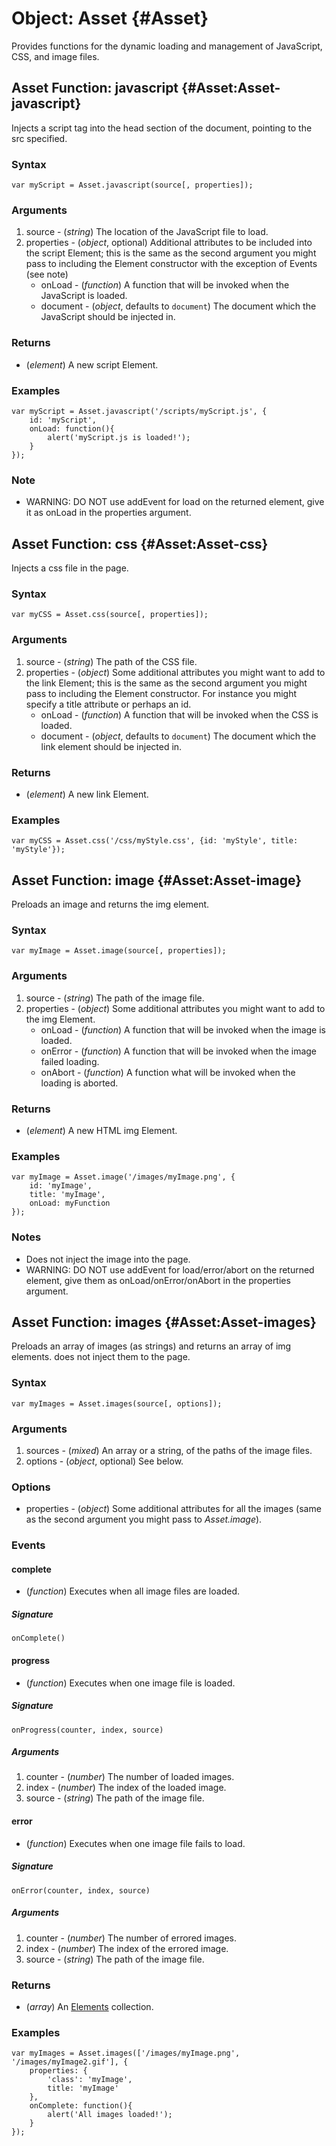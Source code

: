 Object: Asset {#Asset}
======================

Provides functions for the dynamic loading and management of JavaScript, CSS, and image files.



Asset Function: javascript {#Asset:Asset-javascript}
----------------------------------------------------

Injects a script tag into the head section of the document, pointing to the src specified.

### Syntax

	var myScript = Asset.javascript(source[, properties]);

### Arguments

1. source     - (*string*) The location of the JavaScript file to load.
2. properties - (*object*, optional) Additional attributes to be included into the script Element; this is the same as the second argument you might pass to including the Element constructor with the exception of Events (see note)
   - onLoad   - (*function*) A function that will be invoked when the JavaScript is loaded.
   - document - (*object*, defaults to `document`) The document which the JavaScript should be injected in.

### Returns

* (*element*) A new script Element.

### Examples

	var myScript = Asset.javascript('/scripts/myScript.js', {
		id: 'myScript',
		onLoad: function(){
			alert('myScript.js is loaded!');
		}
	});

### Note

- WARNING: DO NOT use addEvent for load on the returned element, give it as onLoad in the properties argument.


Asset Function: css {#Asset:Asset-css}
--------------------------------------

Injects a css file in the page.

### Syntax

	var myCSS = Asset.css(source[, properties]);

### Arguments

1. source     - (*string*) The path of the CSS file.
2. properties - (*object*) Some additional attributes you might want to add to the link Element; this is the same as the second argument you might pass to including the Element constructor. For instance you might specify a title attribute or perhaps an id.
   - onLoad   - (*function*) A function that will be invoked when the CSS is loaded.
   - document - (*object*, defaults to `document`) The document which the link element should be injected in.


### Returns

* (*element*) A new link Element.

### Examples

	var myCSS = Asset.css('/css/myStyle.css', {id: 'myStyle', title: 'myStyle'});


Asset Function: image {#Asset:Asset-image}
------------------------------------------

Preloads an image and returns the img element.

### Syntax

	var myImage = Asset.image(source[, properties]);

### Arguments

1. source     - (*string*) The path of the image file.
2. properties - (*object*) Some additional attributes you might want to add to the img Element.
	- onLoad  - (*function*) A function that will be invoked when the image is loaded.
	- onError - (*function*) A function that will be invoked when the image failed loading.
	- onAbort - (*function*) A function what will be invoked when the loading is aborted.

### Returns

* (*element*) A new HTML img Element.

### Examples

	var myImage = Asset.image('/images/myImage.png', {
		id: 'myImage',
		title: 'myImage',
		onLoad: myFunction
	});

### Notes

- Does not inject the image into the page.
- WARNING: DO NOT use addEvent for load/error/abort on the returned element, give them as onLoad/onError/onAbort in the properties argument.

Asset Function: images {#Asset:Asset-images}
--------------------------------------------

Preloads an array of images (as strings) and returns an array of img elements. does not inject them to the page.

### Syntax

	var myImages = Asset.images(source[, options]);

### Arguments

1. sources - (*mixed*) An array or a string, of the paths of the image files.
2. options - (*object*, optional) See below.

### Options

* properties - (*object*) Some additional attributes for all the images (same as the second argument you might pass to *Asset.image*).

### Events

#### complete

* (*function*) Executes when all image files are loaded.

##### Signature

	onComplete()

#### progress

* (*function*) Executes when one image file is loaded.

##### Signature

	onProgress(counter, index, source)

##### Arguments

1. counter - (*number*) The number of loaded images.
2. index   - (*number*) The index of the loaded image.
3. source  - (*string*) The path of the image file.

#### error

* (*function*) Executes when one image file fails to load.

##### Signature

	onError(counter, index, source)

##### Arguments

1. counter - (*number*) The number of errored images.
2. index   - (*number*) The index of the errored image.
3. source  - (*string*) The path of the image file.

### Returns

* (*array*) An [Elements][] collection.

### Examples

	var myImages = Asset.images(['/images/myImage.png', '/images/myImage2.gif'], {
		properties: {
			'class': 'myImage',
			title: 'myImage'
		},
		onComplete: function(){
			alert('All images loaded!');
		}
	});



[Elements]: /core/Element/Element#Elements
